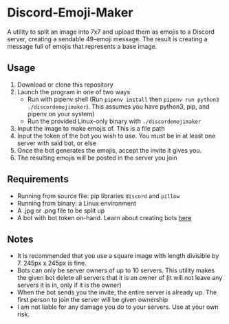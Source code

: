 # Discord-Emoji-Maker

A utility to split an image into 7x7 and upload them as emojis to a Discord server, creating a sendable 49-emoji message. The result is creating a message full of emojis that represents a base image.

## Usage

1. Download or clone this repository
2. Launch the program in one of two ways
    * Run with pipenv shell (Run `pipenv install` then `pipenv run python3 ./discordemojimaker`). This assumes you have python3, pip, and pipenv on your system)
    * Run the provided Linux-only binary with `./discordemojimaker`
3. Input the image to make emojis of. This is a file path
4. Input the token of the bot you wish to use. You must be in at least one server with said bot, or else
5. Once the bot generates the emojis, accept the invite it gives you.
6. The resulting emojis will be posted in the server you join

## Requirements
* Running from source file: pip libraries `discord` and `pillow`
* Running from binary: a Linux environment
* A .jpg or .png file to be split up
* A bot with bot token on-hand. Learn about creating bots [here](https://discordapp.com/developers/docs/intro)

## Notes
* It is recommended that you use a square image with length divisible by 7. 245px x 245px is fine.
* Bots can only be server owners of up to 10 servers. This utility makes the given bot delete all servers that it is an owner of (it will not leave any servers it is in, only if it is the owner)
* When the bot sends you the invite, the entire server is already up. The first person to join the server will be given ownership
* I am not liable for any damage you do to your servers. Use at your own risk.
